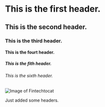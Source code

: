 # This is the first header.

## This is the second header.

### This is the third header.

#### This is the fourt header.

##### This is the fith header.

###### This is the sixth header.

![Image of Fintechtocat](https://octodex.github.com/images/Fintechtocat.png)













Just added some headers.
